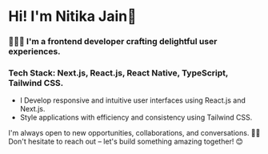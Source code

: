  # Hi! I'm Nitika Jain👋

 ### 👩🏻‍💻 I'm a frontend developer crafting delightful user experiences.
 
 ### Tech Stack: Next.js, React.js, React Native, TypeScript, Tailwind CSS. 

 - I Develop responsive and intuitive user interfaces using React.js and Next.js.
 - Style applications with efficiency and consistency using Tailwind CSS.


I'm always open to new opportunities, collaborations, and conversations. 🤘🏻
Don't hesitate to reach out – let's build something amazing together! 😊

<!--
**nitika-jain04/nitika-jain04** is a ✨ _special_ ✨ repository because its `README.md` (this file) appears on your GitHub profile.

Here are some ideas to get you started:

- 🔭 I’m currently working on ...
- 🌱 I’m currently learning ...
- 👯 I’m looking to collaborate on ...
- 🤔 I’m looking for help with ...
- 💬 Ask me about ...
- 📫 How to reach me: ...
- 😄 Pronouns: ...
- ⚡ Fun fact: ...
-->
